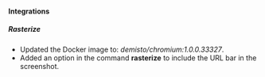 
#### Integrations
##### Rasterize
- Updated the Docker image to: *demisto/chromium:1.0.0.33327*.
- Added an option in the command **rasterize** to include the URL bar in the screenshot.
